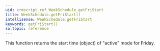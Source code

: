 ```yaml
---
uid: crmscript_ref_WeekSchedule_getFriStart
title: WeekSchedule.getFriStart()
intellisense: WeekSchedule.getFriStart
keywords: getFriStart()
so.topic: reference
---
```



This function returns the start time (object) of "active" mode for Friday.


